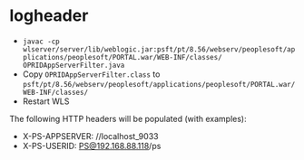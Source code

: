 # logheader

* `javac -cp wlserver/server/lib/weblogic.jar:psft/pt/8.56/webserv/peoplesoft/applications/peoplesoft/PORTAL.war/WEB-INF/classes/ OPRIDAppServerFilter.java`
* Copy `OPRIDAppServerFilter.class` to `psft/pt/8.56/webserv/peoplesoft/applications/peoplesoft/PORTAL.war/WEB-INF/classes/`
* Restart WLS

The following HTTP headers will be populated (with examples):

* X-PS-APPSERVER: //localhost_9033
* X-PS-USERID: PS@192.168.88.118/ps
